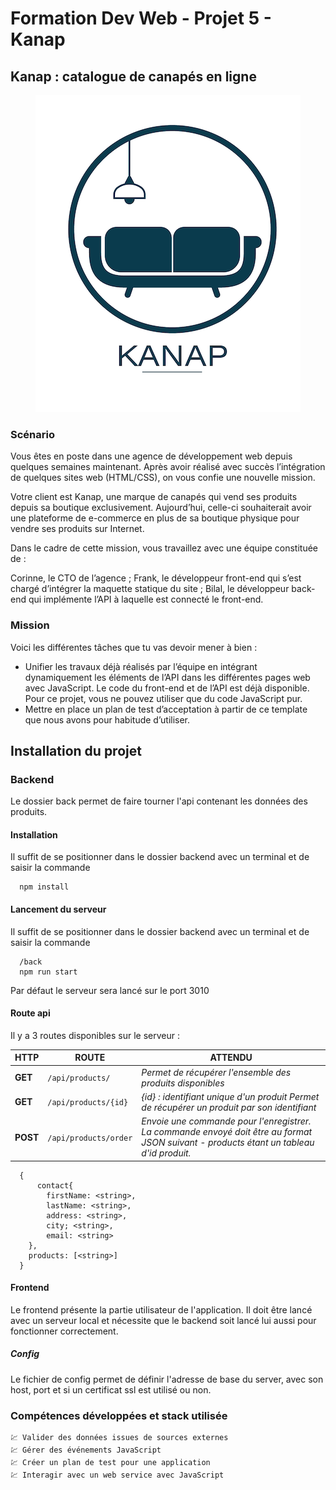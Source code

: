# Formation Dev Web - Projet 5 - Kanap

## Kanap : catalogue de canapés en ligne
<p align="center">
  <img src="./front/images/logo_kanap.png" />
</p>

### Scénario

Vous êtes en poste dans une agence de développement web depuis quelques semaines maintenant. Après avoir réalisé avec succès l’intégration de quelques sites web (HTML/CSS), on vous confie une nouvelle mission.

Votre client est Kanap, une marque de canapés qui vend ses produits depuis sa boutique exclusivement. Aujourd’hui, celle-ci souhaiterait avoir une plateforme de e-commerce en plus de sa boutique physique pour vendre ses produits sur Internet.

Dans le cadre de cette mission, vous travaillez avec une équipe constituée de :

Corinne, le CTO de l’agence ;
Frank, le développeur front-end qui s’est chargé d’intégrer la maquette statique du site ;
Bilal, le développeur back-end qui implémente l’API à laquelle est connecté le front-end.


### Mission
Voici les différentes tâches que tu vas devoir mener à bien :

- Unifier les travaux déjà réalisés par l’équipe en intégrant dynamiquement les éléments de l’API dans les différentes pages web avec JavaScript. Le code du front-end et de l’API est déjà disponible. Pour ce projet, vous ne pouvez utiliser que du code JavaScript pur.
- Mettre en place un plan de test d’acceptation à partir de ce template que nous avons pour habitude d’utiliser.

## Installation du projet
### Backend
Le dossier back permet de faire tourner l'api contenant les données des produits.

#### Installation
Il suffit de se positionner dans le dossier backend avec un terminal et de saisir la commande 
```TXT
  npm install
``` 
#### Lancement du serveur
Il suffit de se positionner dans le dossier backend avec un terminal et de saisir la commande 
```JS
  /back
  npm run start
``` 
Par défaut le serveur sera lancé sur le port 3010

#### Route api
Il y a 3 routes disponibles sur le serveur :

HTTP | ROUTE | ATTENDU
--- | --- | ---
**GET** | `/api/products/` | *Permet de récupérer l'ensemble des produits disponibles*
**GET** | `/api/products/{id}` | *{id} : identifiant unique d'un produit Permet de récupérer un produit par son identifiant*
**POST** | `/api/products/order` | *Envoie une commande pour l'enregistrer. La commande envoyé doit être au format JSON suivant - products étant un tableau d'id produit.*
```JS
  {
      contact{
        firstName: <string>,
        lastName: <string>,
        address: <string>,
        city; <string>,
        email: <string>
    },
    products: [<string>]
  }
```

#### Frontend
Le frontend présente la partie utilisateur de l'application. Il doit être lancé avec un serveur local et nécessite que le backend soit lancé lui aussi pour fonctionner correctement.

##### Config
Le fichier de config permet de définir l'adresse de base du server, avec son host, port et si un certificat ssl est utilisé ou non.

### Compétences développées et stack utilisée

    💹 Valider des données issues de sources externes
    💹 Gérer des événements JavaScript
    💹 Créer un plan de test pour une application
    💹 Interagir avec un web service avec JavaScript
